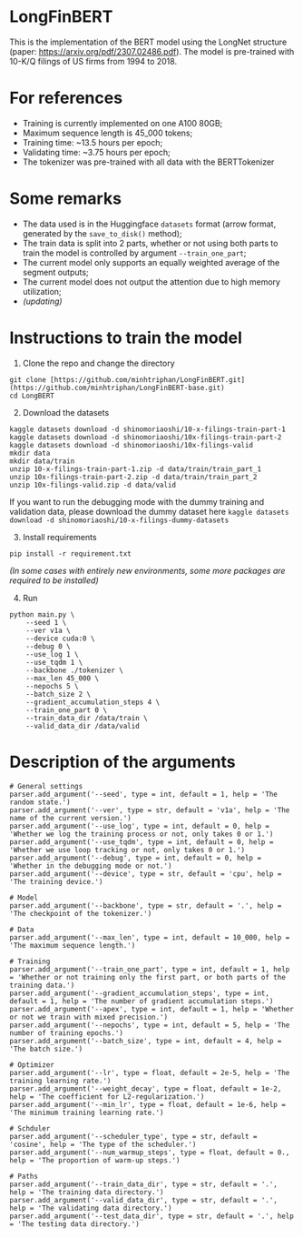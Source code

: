 # LongFinBERT
This is the implementation of the BERT model using the LongNet structure (paper: https://arxiv.org/pdf/2307.02486.pdf). The model is pre-trained with 10-K/Q filings of US firms from 1994 to 2018.

# For references
* Training is currently implemented on one A100 80GB;
* Maximum sequence length is 45_000 tokens;
* Training time: ~13.5 hours per epoch;
* Validating time: ~3.75 hours per epoch;
* The tokenizer was pre-trained with all data with the BERTTokenizer

# Some remarks
* The data used is in the Huggingface `datasets` format (arrow format, generated by the `save_to_disk()` method);
* The train data is split into 2 parts, whether or not using both parts to train the model is controlled by argument `--train_one_part`;
* The current model only supports an equally weighted average of the segment outputs;
* The current model does not output the attention due to high memory utilization;
* _(updating)_

# Instructions to train the model
1. Clone the repo and change the directory
```
git clone [https://github.com/minhtriphan/LongFinBERT.git](https://github.com/minhtriphan/LongFinBERT-base.git)
cd LongBERT
```

2. Download the datasets
```
kaggle datasets download -d shinomoriaoshi/10-x-filings-train-part-1
kaggle datasets download -d shinomoriaoshi/10x-filings-train-part-2
kaggle datasets download -d shinomoriaoshi/10x-filings-valid
mkdir data
mkdir data/train
unzip 10-x-filings-train-part-1.zip -d data/train/train_part_1
unzip 10x-filings-train-part-2.zip -d data/train/train_part_2
unzip 10x-filings-valid.zip -d data/valid
```
If you want to run the debugging mode with the dummy training and validation data, please download the dummy dataset here `kaggle datasets download -d shinomoriaoshi/10-x-filings-dummy-datasets`

3. Install requirements
```
pip install -r requirement.txt
```
_(In some cases with entirely new environments, some more packages are required to be installed)_

4. Run
```
python main.py \
    --seed 1 \
    --ver v1a \
    --device cuda:0 \
    --debug 0 \
    --use_log 1 \
    --use_tqdm 1 \
    --backbone ./tokenizer \
    --max_len 45_000 \
    --nepochs 5 \
    --batch_size 2 \
    --gradient_accumulation_steps 4 \
    --train_one_part 0 \
    --train_data_dir /data/train \
    --valid_data_dir /data/valid
```

# Description of the arguments
```
# General settings
parser.add_argument('--seed', type = int, default = 1, help = 'The random state.')
parser.add_argument('--ver', type = str, default = 'v1a', help = 'The name of the current version.')
parser.add_argument('--use_log', type = int, default = 0, help = 'Whether we log the training process or not, only takes 0 or 1.')
parser.add_argument('--use_tqdm', type = int, default = 0, help = 'Whether we use loop tracking or not, only takes 0 or 1.')
parser.add_argument('--debug', type = int, default = 0, help = 'Whether in the debugging mode or not.')
parser.add_argument('--device', type = str, default = 'cpu', help = 'The training device.')
    
# Model
parser.add_argument('--backbone', type = str, default = '.', help = 'The checkpoint of the tokenizer.')
    
# Data
parser.add_argument('--max_len', type = int, default = 10_000, help = 'The maximum sequence length.')
    
# Training
parser.add_argument('--train_one_part', type = int, default = 1, help = 'Whether or not training only the first part, or both parts of the training data.')
parser.add_argument('--gradient_accumulation_steps', type = int, default = 1, help = 'The number of gradient accumulation steps.')
parser.add_argument('--apex', type = int, default = 1, help = 'Whether or not we train with mixed precision.')
parser.add_argument('--nepochs', type = int, default = 5, help = 'The number of training epochs.')
parser.add_argument('--batch_size', type = int, default = 4, help = 'The batch size.')
    
# Optimizer
parser.add_argument('--lr', type = float, default = 2e-5, help = 'The training learning rate.')
parser.add_argument('--weight_decay', type = float, default = 1e-2, help = 'The coefficient for L2-regularization.')
parser.add_argument('--min_lr', type = float, default = 1e-6, help = 'The minimum training learning rate.')
    
# Schduler
parser.add_argument('--scheduler_type', type = str, default = 'cosine', help = 'The type of the scheduler.')
parser.add_argument('--num_warmup_steps', type = float, default = 0., help = 'The proportion of warm-up steps.')
    
# Paths
parser.add_argument('--train_data_dir', type = str, default = '.', help = 'The training data directory.')
parser.add_argument('--valid_data_dir', type = str, default = '.', help = 'The validating data directory.')
parser.add_argument('--test_data_dir', type = str, default = '.', help = 'The testing data directory.')
```
